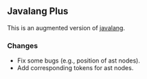 ## Javalang Plus
This is an augmented version of [javalang](https://github.com/c2nes/javalang).

### Changes
* Fix some bugs (e.g., position of ast nodes).
* Add corresponding tokens for ast nodes. 